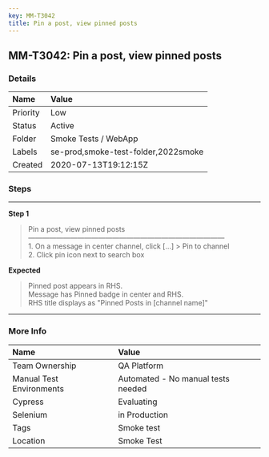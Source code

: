 ```yaml
---
key: MM-T3042
title: Pin a post, view pinned posts
---
```


## MM-T3042: Pin a post, view pinned posts

### Details

| Name     | Value                               |
| :------- | :---------------------------------- |
| Priority | Low                                 |
| Status   | Active                              |
| Folder   | Smoke Tests / WebApp                |
| Labels   | se-prod,smoke-test-folder,2022smoke |
| Created  | 2020-07-13T19:12:15Z                |

### Steps

<hr/>

**Step 1**

> <article>Pin a post, view pinned posts<br />&mdash;&mdash;&mdash;&mdash;&mdash;&mdash;&mdash;&mdash;&mdash;&mdash;&mdash;&mdash;&mdash;&mdash;&mdash;&mdash;&mdash;&mdash;&mdash;&mdash;&mdash;&mdash;&mdash;&mdash;&mdash;&mdash;&mdash;&mdash;<br />1. On a message in center channel, click [...] &gt; Pin to channel<br />2. Click pin icon next to search box</article>

**Expected**

> <article>Pinned post appears in RHS. <br />Message has Pinned badge in center and RHS. <br />RHS title displays as &quot;Pinned Posts in [channel name]&quot;</article>

<hr/>

### More Info

| Name                     | Value                              |
| :----------------------- | :--------------------------------- |
| Team Ownership           | QA Platform                        |
| Manual Test Environments | Automated - No manual tests needed |
| Cypress                  | Evaluating                         |
| Selenium                 | in Production                      |
| Tags                     | Smoke test                         |
| Location                 | Smoke Test                         |
